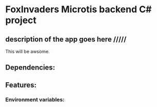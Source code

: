 # FoxInvaders Microtis backend C# project

## description of the app goes here /////
This will be awsome.





## Dependencies:


## Features:


### Environment variables: